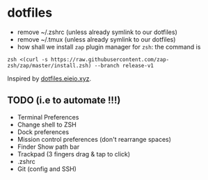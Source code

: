 # dotfiles

- remove ~/.zshrc  (unless already symlink to our dotfiles)
- remove ~/.tmux (unless already symlink to our dotfiles)
- how shall we install `zap` plugin manager for `zsh`: the command is

```
zsh <(curl -s https://raw.githubusercontent.com/zap-zsh/zap/master/install.zsh) --branch release-v1
```

Inspired by [dotfiles.eieio.xyz](http://dotfiles.eieio.xyz).





## TODO (i.e to automate !!!)
- Terminal Preferences
- Change shell to ZSH
- Dock preferences
- Mission control preferences (don't rearrange spaces)
- Finder Show path bar
- Trackpad (3 fingers drag & tap to click)
- .zshrc
- Git (config and SSH)

